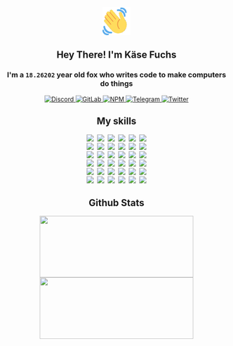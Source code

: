 <div><p align=center><img src=./resources/images/wave.gif width=64px height=64px></p><h2 align=center>Hey There! I'm Käse Fuchs</h2><h3 align=center>I'm a <code>18.26202</code> year old fox who writes code to make computers do things</h3><p align=center><a href=https://discord.com/users/507526681125322772><img alt=Discord src="https://img.shields.io/badge/Discord-5865F2?logo=discord&logoColor=white&style=flat-square#7ed15f1323b951d0b3bcaaef81784db7"> </a><a href=https://gitlab.com/kasefuchs><img alt=GitLab src="https://img.shields.io/badge/GitLab-330F63?logo=gitlab&logoColor=white&style=flat-square#7ed15f1323b951d0b3bcaaef81784db7"> </a><a href=https://npmjs.com/~kasefuchs><img alt=NPM src="https://img.shields.io/badge/NPM-CB3837?logo=npm&logoColor=white&style=flat-square#7ed15f1323b951d0b3bcaaef81784db7"> </a><a href=https://t.me/kasefuchs><img alt=Telegram src="https://img.shields.io/badge/Telegram-2CA5E0?logo=telegram&logoColor=white&style=flat-square#7ed15f1323b951d0b3bcaaef81784db7"> </a><a href=https://twitter.com/kasefuchs><img alt=Twitter src="https://img.shields.io/badge/Twitter-1DA1F2?logo=twitter&logoColor=white&style=flat-square#7ed15f1323b951d0b3bcaaef81784db7"></a></p><h2 align=center>My skills</h2><p align=center><a href=https://aws.amazon.com/ ><picture><source srcset="https://skillicons.dev/icons?i=aws&theme=dark#7ed15f1323b951d0b3bcaaef81784db7" media="(prefers-color-scheme: dark)"><source srcset="https://skillicons.dev/icons?i=aws&theme=light#7ed15f1323b951d0b3bcaaef81784db7" media="(prefers-color-scheme: light), (prefers-color-scheme: no-preference)"><img src="https://skillicons.dev/icons?i=aws&theme=light#7ed15f1323b951d0b3bcaaef81784db7"></picture></a>&nbsp;&nbsp;<a href=https://en.wikipedia.org/wiki/Bash_(Unix_shell)><picture><source srcset="https://skillicons.dev/icons?i=bash&theme=dark#7ed15f1323b951d0b3bcaaef81784db7" media="(prefers-color-scheme: dark)"><source srcset="https://skillicons.dev/icons?i=bash&theme=light#7ed15f1323b951d0b3bcaaef81784db7" media="(prefers-color-scheme: light), (prefers-color-scheme: no-preference)"><img src="https://skillicons.dev/icons?i=bash&theme=light#7ed15f1323b951d0b3bcaaef81784db7"></picture></a>&nbsp;&nbsp;<a href=https://discord.com/developers/docs><picture><source srcset="https://skillicons.dev/icons?i=bots&theme=dark#7ed15f1323b951d0b3bcaaef81784db7" media="(prefers-color-scheme: dark)"><source srcset="https://skillicons.dev/icons?i=bots&theme=light#7ed15f1323b951d0b3bcaaef81784db7" media="(prefers-color-scheme: light), (prefers-color-scheme: no-preference)"><img src="https://skillicons.dev/icons?i=bots&theme=light#7ed15f1323b951d0b3bcaaef81784db7"></picture></a>&nbsp;&nbsp;<a href=https://www.cloudflare.com/ ><picture><source srcset="https://skillicons.dev/icons?i=cloudflare&theme=dark#7ed15f1323b951d0b3bcaaef81784db7" media="(prefers-color-scheme: dark)"><source srcset="https://skillicons.dev/icons?i=cloudflare&theme=light#7ed15f1323b951d0b3bcaaef81784db7" media="(prefers-color-scheme: light), (prefers-color-scheme: no-preference)"><img src="https://skillicons.dev/icons?i=cloudflare&theme=light#7ed15f1323b951d0b3bcaaef81784db7"></picture></a>&nbsp;&nbsp;<a href=https://en.wikipedia.org/wiki/CSS><picture><source srcset="https://skillicons.dev/icons?i=css&theme=dark#7ed15f1323b951d0b3bcaaef81784db7" media="(prefers-color-scheme: dark)"><source srcset="https://skillicons.dev/icons?i=css&theme=light#7ed15f1323b951d0b3bcaaef81784db7" media="(prefers-color-scheme: light), (prefers-color-scheme: no-preference)"><img src="https://skillicons.dev/icons?i=css&theme=light#7ed15f1323b951d0b3bcaaef81784db7"></picture></a>&nbsp;&nbsp;<a href=https://www.docker.com/ ><picture><source srcset="https://skillicons.dev/icons?i=docker&theme=dark#7ed15f1323b951d0b3bcaaef81784db7" media="(prefers-color-scheme: dark)"><source srcset="https://skillicons.dev/icons?i=docker&theme=light#7ed15f1323b951d0b3bcaaef81784db7" media="(prefers-color-scheme: light), (prefers-color-scheme: no-preference)"><img src="https://skillicons.dev/icons?i=docker&theme=light#7ed15f1323b951d0b3bcaaef81784db7"></picture></a><br><a href=https://www.electronjs.org/ ><picture><source srcset="https://skillicons.dev/icons?i=electron&theme=dark#7ed15f1323b951d0b3bcaaef81784db7" media="(prefers-color-scheme: dark)"><source srcset="https://skillicons.dev/icons?i=electron&theme=light#7ed15f1323b951d0b3bcaaef81784db7" media="(prefers-color-scheme: light), (prefers-color-scheme: no-preference)"><img src="https://skillicons.dev/icons?i=electron&theme=light#7ed15f1323b951d0b3bcaaef81784db7"></picture></a>&nbsp;&nbsp;<a href=https://expressjs.com/ ><picture><source srcset="https://skillicons.dev/icons?i=express&theme=dark#7ed15f1323b951d0b3bcaaef81784db7" media="(prefers-color-scheme: dark)"><source srcset="https://skillicons.dev/icons?i=express&theme=light#7ed15f1323b951d0b3bcaaef81784db7" media="(prefers-color-scheme: light), (prefers-color-scheme: no-preference)"><img src="https://skillicons.dev/icons?i=express&theme=light#7ed15f1323b951d0b3bcaaef81784db7"></picture></a>&nbsp;&nbsp;<a href=https://www.figma.com/ ><picture><source srcset="https://skillicons.dev/icons?i=figma&theme=dark#7ed15f1323b951d0b3bcaaef81784db7" media="(prefers-color-scheme: dark)"><source srcset="https://skillicons.dev/icons?i=figma&theme=light#7ed15f1323b951d0b3bcaaef81784db7" media="(prefers-color-scheme: light), (prefers-color-scheme: no-preference)"><img src="https://skillicons.dev/icons?i=figma&theme=light#7ed15f1323b951d0b3bcaaef81784db7"></picture></a>&nbsp;&nbsp;<a href=https://firebase.google.com/ ><picture><source srcset="https://skillicons.dev/icons?i=firebase&theme=dark#7ed15f1323b951d0b3bcaaef81784db7" media="(prefers-color-scheme: dark)"><source srcset="https://skillicons.dev/icons?i=firebase&theme=light#7ed15f1323b951d0b3bcaaef81784db7" media="(prefers-color-scheme: light), (prefers-color-scheme: no-preference)"><img src="https://skillicons.dev/icons?i=firebase&theme=light#7ed15f1323b951d0b3bcaaef81784db7"></picture></a>&nbsp;&nbsp;<a href=https://flask.palletsprojects.com/ ><picture><source srcset="https://skillicons.dev/icons?i=flask&theme=dark#7ed15f1323b951d0b3bcaaef81784db7" media="(prefers-color-scheme: dark)"><source srcset="https://skillicons.dev/icons?i=flask&theme=light#7ed15f1323b951d0b3bcaaef81784db7" media="(prefers-color-scheme: light), (prefers-color-scheme: no-preference)"><img src="https://skillicons.dev/icons?i=flask&theme=light#7ed15f1323b951d0b3bcaaef81784db7"></picture></a>&nbsp;&nbsp;<a href=https://cloud.google.com/ ><picture><source srcset="https://skillicons.dev/icons?i=gcp&theme=dark#7ed15f1323b951d0b3bcaaef81784db7" media="(prefers-color-scheme: dark)"><source srcset="https://skillicons.dev/icons?i=gcp&theme=light#7ed15f1323b951d0b3bcaaef81784db7" media="(prefers-color-scheme: light), (prefers-color-scheme: no-preference)"><img src="https://skillicons.dev/icons?i=gcp&theme=light#7ed15f1323b951d0b3bcaaef81784db7"></picture></a><br><a href=https://git-scm.com/ ><picture><source srcset="https://skillicons.dev/icons?i=git&theme=dark#7ed15f1323b951d0b3bcaaef81784db7" media="(prefers-color-scheme: dark)"><source srcset="https://skillicons.dev/icons?i=git&theme=light#7ed15f1323b951d0b3bcaaef81784db7" media="(prefers-color-scheme: light), (prefers-color-scheme: no-preference)"><img src="https://skillicons.dev/icons?i=git&theme=light#7ed15f1323b951d0b3bcaaef81784db7"></picture></a>&nbsp;&nbsp;<a href=https://github.com/ ><picture><source srcset="https://skillicons.dev/icons?i=github&theme=dark#7ed15f1323b951d0b3bcaaef81784db7" media="(prefers-color-scheme: dark)"><source srcset="https://skillicons.dev/icons?i=github&theme=light#7ed15f1323b951d0b3bcaaef81784db7" media="(prefers-color-scheme: light), (prefers-color-scheme: no-preference)"><img src="https://skillicons.dev/icons?i=github&theme=light#7ed15f1323b951d0b3bcaaef81784db7"></picture></a>&nbsp;&nbsp;<a href=https://gitlab.com/ ><picture><source srcset="https://skillicons.dev/icons?i=gitlab&theme=dark#7ed15f1323b951d0b3bcaaef81784db7" media="(prefers-color-scheme: dark)"><source srcset="https://skillicons.dev/icons?i=gitlab&theme=light#7ed15f1323b951d0b3bcaaef81784db7" media="(prefers-color-scheme: light), (prefers-color-scheme: no-preference)"><img src="https://skillicons.dev/icons?i=gitlab&theme=light#7ed15f1323b951d0b3bcaaef81784db7"></picture></a>&nbsp;&nbsp;<a href=https://www.heroku.com/ ><picture><source srcset="https://skillicons.dev/icons?i=heroku&theme=dark#7ed15f1323b951d0b3bcaaef81784db7" media="(prefers-color-scheme: dark)"><source srcset="https://skillicons.dev/icons?i=heroku&theme=light#7ed15f1323b951d0b3bcaaef81784db7" media="(prefers-color-scheme: light), (prefers-color-scheme: no-preference)"><img src="https://skillicons.dev/icons?i=heroku&theme=light#7ed15f1323b951d0b3bcaaef81784db7"></picture></a>&nbsp;&nbsp;<a href=https://en.wikipedia.org/wiki/HTML><picture><source srcset="https://skillicons.dev/icons?i=html&theme=dark#7ed15f1323b951d0b3bcaaef81784db7" media="(prefers-color-scheme: dark)"><source srcset="https://skillicons.dev/icons?i=html&theme=light#7ed15f1323b951d0b3bcaaef81784db7" media="(prefers-color-scheme: light), (prefers-color-scheme: no-preference)"><img src="https://skillicons.dev/icons?i=html&theme=light#7ed15f1323b951d0b3bcaaef81784db7"></picture></a>&nbsp;&nbsp;<a href=https://en.wikipedia.org/wiki/JavaScript><picture><source srcset="https://skillicons.dev/icons?i=js&theme=dark#7ed15f1323b951d0b3bcaaef81784db7" media="(prefers-color-scheme: dark)"><source srcset="https://skillicons.dev/icons?i=js&theme=light#7ed15f1323b951d0b3bcaaef81784db7" media="(prefers-color-scheme: light), (prefers-color-scheme: no-preference)"><img src="https://skillicons.dev/icons?i=js&theme=light#7ed15f1323b951d0b3bcaaef81784db7"></picture></a><br><a href=https://en.wikipedia.org/wiki/Linux><picture><source srcset="https://skillicons.dev/icons?i=linux&theme=dark#7ed15f1323b951d0b3bcaaef81784db7" media="(prefers-color-scheme: dark)"><source srcset="https://skillicons.dev/icons?i=linux&theme=light#7ed15f1323b951d0b3bcaaef81784db7" media="(prefers-color-scheme: light), (prefers-color-scheme: no-preference)"><img src="https://skillicons.dev/icons?i=linux&theme=light#7ed15f1323b951d0b3bcaaef81784db7"></picture></a>&nbsp;&nbsp;<a href=https://mui.com/ ><picture><source srcset="https://skillicons.dev/icons?i=materialui&theme=dark#7ed15f1323b951d0b3bcaaef81784db7" media="(prefers-color-scheme: dark)"><source srcset="https://skillicons.dev/icons?i=materialui&theme=light#7ed15f1323b951d0b3bcaaef81784db7" media="(prefers-color-scheme: light), (prefers-color-scheme: no-preference)"><img src="https://skillicons.dev/icons?i=materialui&theme=light#7ed15f1323b951d0b3bcaaef81784db7"></picture></a>&nbsp;&nbsp;<a href=https://en.wikipedia.org/wiki/Markdown><picture><source srcset="https://skillicons.dev/icons?i=md&theme=dark#7ed15f1323b951d0b3bcaaef81784db7" media="(prefers-color-scheme: dark)"><source srcset="https://skillicons.dev/icons?i=md&theme=light#7ed15f1323b951d0b3bcaaef81784db7" media="(prefers-color-scheme: light), (prefers-color-scheme: no-preference)"><img src="https://skillicons.dev/icons?i=md&theme=light#7ed15f1323b951d0b3bcaaef81784db7"></picture></a>&nbsp;&nbsp;<a href=https://www.mongodb.com/ ><picture><source srcset="https://skillicons.dev/icons?i=mongodb&theme=dark#7ed15f1323b951d0b3bcaaef81784db7" media="(prefers-color-scheme: dark)"><source srcset="https://skillicons.dev/icons?i=mongodb&theme=light#7ed15f1323b951d0b3bcaaef81784db7" media="(prefers-color-scheme: light), (prefers-color-scheme: no-preference)"><img src="https://skillicons.dev/icons?i=mongodb&theme=light#7ed15f1323b951d0b3bcaaef81784db7"></picture></a>&nbsp;&nbsp;<a href=https://www.mysql.com/ ><picture><source srcset="https://skillicons.dev/icons?i=mysql&theme=dark#7ed15f1323b951d0b3bcaaef81784db7" media="(prefers-color-scheme: dark)"><source srcset="https://skillicons.dev/icons?i=mysql&theme=light#7ed15f1323b951d0b3bcaaef81784db7" media="(prefers-color-scheme: light), (prefers-color-scheme: no-preference)"><img src="https://skillicons.dev/icons?i=mysql&theme=light#7ed15f1323b951d0b3bcaaef81784db7"></picture></a>&nbsp;&nbsp;<a href=https://nextjs.org/ ><picture><source srcset="https://skillicons.dev/icons?i=nextjs&theme=dark#7ed15f1323b951d0b3bcaaef81784db7" media="(prefers-color-scheme: dark)"><source srcset="https://skillicons.dev/icons?i=nextjs&theme=light#7ed15f1323b951d0b3bcaaef81784db7" media="(prefers-color-scheme: light), (prefers-color-scheme: no-preference)"><img src="https://skillicons.dev/icons?i=nextjs&theme=light#7ed15f1323b951d0b3bcaaef81784db7"></picture></a><br><a href=https://nodejs.org/en/ ><picture><source srcset="https://skillicons.dev/icons?i=nodejs&theme=dark#7ed15f1323b951d0b3bcaaef81784db7" media="(prefers-color-scheme: dark)"><source srcset="https://skillicons.dev/icons?i=nodejs&theme=light#7ed15f1323b951d0b3bcaaef81784db7" media="(prefers-color-scheme: light), (prefers-color-scheme: no-preference)"><img src="https://skillicons.dev/icons?i=nodejs&theme=light#7ed15f1323b951d0b3bcaaef81784db7"></picture></a>&nbsp;&nbsp;<a href=https://www.postgresql.org/ ><picture><source srcset="https://skillicons.dev/icons?i=postgres&theme=dark#7ed15f1323b951d0b3bcaaef81784db7" media="(prefers-color-scheme: dark)"><source srcset="https://skillicons.dev/icons?i=postgres&theme=light#7ed15f1323b951d0b3bcaaef81784db7" media="(prefers-color-scheme: light), (prefers-color-scheme: no-preference)"><img src="https://skillicons.dev/icons?i=postgres&theme=light#7ed15f1323b951d0b3bcaaef81784db7"></picture></a>&nbsp;&nbsp;<a href=https://learn.microsoft.com/en-us/powershell/ ><picture><source srcset="https://skillicons.dev/icons?i=powershell&theme=dark#7ed15f1323b951d0b3bcaaef81784db7" media="(prefers-color-scheme: dark)"><source srcset="https://skillicons.dev/icons?i=powershell&theme=light#7ed15f1323b951d0b3bcaaef81784db7" media="(prefers-color-scheme: light), (prefers-color-scheme: no-preference)"><img src="https://skillicons.dev/icons?i=powershell&theme=light#7ed15f1323b951d0b3bcaaef81784db7"></picture></a>&nbsp;&nbsp;<a href=https://www.python.org/ ><picture><source srcset="https://skillicons.dev/icons?i=py&theme=dark#7ed15f1323b951d0b3bcaaef81784db7" media="(prefers-color-scheme: dark)"><source srcset="https://skillicons.dev/icons?i=py&theme=light#7ed15f1323b951d0b3bcaaef81784db7" media="(prefers-color-scheme: light), (prefers-color-scheme: no-preference)"><img src="https://skillicons.dev/icons?i=py&theme=light#7ed15f1323b951d0b3bcaaef81784db7"></picture></a>&nbsp;&nbsp;<a href=https://www.raspberrypi.org/ ><picture><source srcset="https://skillicons.dev/icons?i=raspberrypi&theme=dark#7ed15f1323b951d0b3bcaaef81784db7" media="(prefers-color-scheme: dark)"><source srcset="https://skillicons.dev/icons?i=raspberrypi&theme=light#7ed15f1323b951d0b3bcaaef81784db7" media="(prefers-color-scheme: light), (prefers-color-scheme: no-preference)"><img src="https://skillicons.dev/icons?i=raspberrypi&theme=light#7ed15f1323b951d0b3bcaaef81784db7"></picture></a>&nbsp;&nbsp;<a href=https://reactjs.org/ ><picture><source srcset="https://skillicons.dev/icons?i=react&theme=dark#7ed15f1323b951d0b3bcaaef81784db7" media="(prefers-color-scheme: dark)"><source srcset="https://skillicons.dev/icons?i=react&theme=light#7ed15f1323b951d0b3bcaaef81784db7" media="(prefers-color-scheme: light), (prefers-color-scheme: no-preference)"><img src="https://skillicons.dev/icons?i=react&theme=light#7ed15f1323b951d0b3bcaaef81784db7"></picture></a><br><a href=https://redux.js.org/ ><picture><source srcset="https://skillicons.dev/icons?i=redux&theme=dark#7ed15f1323b951d0b3bcaaef81784db7" media="(prefers-color-scheme: dark)"><source srcset="https://skillicons.dev/icons?i=redux&theme=light#7ed15f1323b951d0b3bcaaef81784db7" media="(prefers-color-scheme: light), (prefers-color-scheme: no-preference)"><img src="https://skillicons.dev/icons?i=redux&theme=light#7ed15f1323b951d0b3bcaaef81784db7"></picture></a>&nbsp;&nbsp;<a href=https://en.wikipedia.org/wiki/Regular_expression><picture><source srcset="https://skillicons.dev/icons?i=regex&theme=dark#7ed15f1323b951d0b3bcaaef81784db7" media="(prefers-color-scheme: dark)"><source srcset="https://skillicons.dev/icons?i=regex&theme=light#7ed15f1323b951d0b3bcaaef81784db7" media="(prefers-color-scheme: light), (prefers-color-scheme: no-preference)"><img src="https://skillicons.dev/icons?i=regex&theme=light#7ed15f1323b951d0b3bcaaef81784db7"></picture></a>&nbsp;&nbsp;<a href=https://en.wikipedia.org/wiki/Sass_(stylesheet_language)><picture><source srcset="https://skillicons.dev/icons?i=sass&theme=dark#7ed15f1323b951d0b3bcaaef81784db7" media="(prefers-color-scheme: dark)"><source srcset="https://skillicons.dev/icons?i=sass&theme=light#7ed15f1323b951d0b3bcaaef81784db7" media="(prefers-color-scheme: light), (prefers-color-scheme: no-preference)"><img src="https://skillicons.dev/icons?i=sass&theme=light#7ed15f1323b951d0b3bcaaef81784db7"></picture></a>&nbsp;&nbsp;<a href=https://www.typescriptlang.org/ ><picture><source srcset="https://skillicons.dev/icons?i=ts&theme=dark#7ed15f1323b951d0b3bcaaef81784db7" media="(prefers-color-scheme: dark)"><source srcset="https://skillicons.dev/icons?i=ts&theme=light#7ed15f1323b951d0b3bcaaef81784db7" media="(prefers-color-scheme: light), (prefers-color-scheme: no-preference)"><img src="https://skillicons.dev/icons?i=ts&theme=light#7ed15f1323b951d0b3bcaaef81784db7"></picture></a>&nbsp;&nbsp;<a href=https://unity.com/ ><picture><source srcset="https://skillicons.dev/icons?i=unity&theme=dark#7ed15f1323b951d0b3bcaaef81784db7" media="(prefers-color-scheme: dark)"><source srcset="https://skillicons.dev/icons?i=unity&theme=light#7ed15f1323b951d0b3bcaaef81784db7" media="(prefers-color-scheme: light), (prefers-color-scheme: no-preference)"><img src="https://skillicons.dev/icons?i=unity&theme=light#7ed15f1323b951d0b3bcaaef81784db7"></picture></a>&nbsp;&nbsp;<a href=https://workers.cloudflare.com/ ><picture><source srcset="https://skillicons.dev/icons?i=workers&theme=dark#7ed15f1323b951d0b3bcaaef81784db7" media="(prefers-color-scheme: dark)"><source srcset="https://skillicons.dev/icons?i=workers&theme=light#7ed15f1323b951d0b3bcaaef81784db7" media="(prefers-color-scheme: light), (prefers-color-scheme: no-preference)"><img src="https://skillicons.dev/icons?i=workers&theme=light#7ed15f1323b951d0b3bcaaef81784db7"></picture></a><br></p><h2 align=center>Github Stats</h2><p align=center><picture><source srcset="https://github-readme-stats-kasefuchs.vercel.app/api/?count_private=true&hide_border=true&hide_rank=true&line_height=20&hide_title=true&username=Kasefuchs&theme=dark#7ed15f1323b951d0b3bcaaef81784db7" media="(prefers-color-scheme: dark)"><source srcset="https://github-readme-stats-kasefuchs.vercel.app/api/?count_private=true&hide_border=true&hide_rank=true&line_height=20&hide_title=true&username=Kasefuchs&theme=light#7ed15f1323b951d0b3bcaaef81784db7" media="(prefers-color-scheme: light), (prefers-color-scheme: no-preference)"><img align=middle width=350 height=140 src="https://github-readme-stats-kasefuchs.vercel.app/api/?count_private=true&hide_border=true&hide_rank=true&line_height=20&hide_title=true&username=Kasefuchs&theme=light#7ed15f1323b951d0b3bcaaef81784db7"></picture><picture><source srcset="https://github-readme-stats-kasefuchs.vercel.app/api/top-langs/?count_private=true&hide_border=true&layout=compact&username=Kasefuchs&theme=dark#7ed15f1323b951d0b3bcaaef81784db7" media="(prefers-color-scheme: dark)"><source srcset="https://github-readme-stats-kasefuchs.vercel.app/api/top-langs/?count_private=true&hide_border=true&layout=compact&username=Kasefuchs&theme=light#7ed15f1323b951d0b3bcaaef81784db7" media="(prefers-color-scheme: light), (prefers-color-scheme: no-preference)"><img align=middle width=350 height=140 src="https://github-readme-stats-kasefuchs.vercel.app/api/top-langs/?count_private=true&hide_border=true&layout=compact&username=Kasefuchs&theme=light#7ed15f1323b951d0b3bcaaef81784db7"></picture></p><img src="https://hit.yhype.me/github/profile?user_id=64592097#7ed15f1323b951d0b3bcaaef81784db7" alt=""></div>